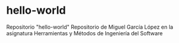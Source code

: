 # hello-world
Repositorio "hello-world"
Repositorio de Miguel García López en la asignatura Herramientas y Métodos de Ingeniería del Software
